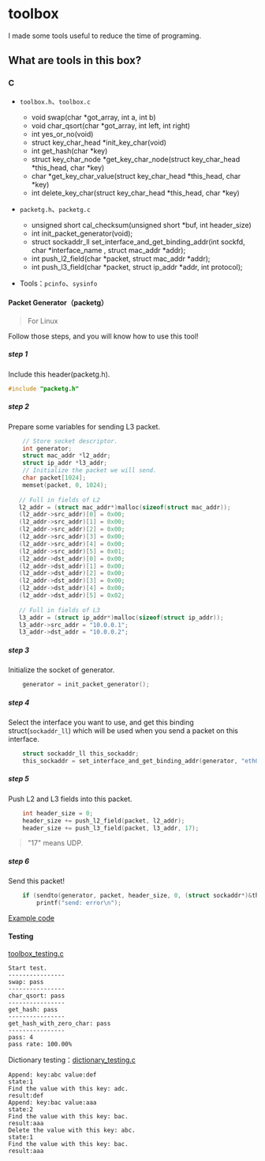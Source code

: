 # toolbox

I made some tools useful to reduce the time of programing.

## What are tools in this box?

### C

* `toolbox.h`、`toolbox.c`
	* void swap(char \*got\_array, int a, int b)
	* void char\_qsort(char \*got_array, int left, int right)
	* int yes\_or\_no(void)
	* struct key\_char\_head \*init\_key\_char(void)
	* int get\_hash(char \*key)
	* struct key\_char\_node \*get\_key\_char\_node(struct key\_char\_head \*this\_head, char \*key)
	* char \*get\_key\_char\_value(struct key\_char\_head \*this\_head, char \*key)
	* int delete\_key\_char(struct key\_char\_head \*this\_head, char \*key)
* `packetg.h`、`packetg.c`
	* unsigned short cal\_checksum(unsigned short \*buf, int header\_size)
	* int init\_packet\_generator(void);    
	* struct sockaddr\_ll set\_interface\_and\_get\_binding\_addr(int sockfd, char \*interface\_name , struct mac\_addr \*addr);
	* int push\_l2\_field(char \*packet, struct mac_addr \*addr);
	* int push\_l3\_field(char \*packet, struct ip_addr \*addr, int protocol);
 
* Tools：`pcinfo`、`sysinfo`

#### Packet Generator（packetg）

> For Linux

Follow those steps, and you will know how to use this tool!

##### step 1

Include this header(packetg.h).

```c
#include "packetg.h"
```
##### step 2
Prepare some variables for sending L3 packet.

```c
	// Store socket descriptor.
	int generator;
	struct mac_addr *l2_addr;
	struct ip_addr *l3_addr;
	// Initialize the packet we will send.
	char packet[1024];
	memset(packet, 0, 1024);
   
   // Full in fields of L2
   l2_addr = (struct mac_addr*)malloc(sizeof(struct mac_addr));
   (l2_addr->src_addr)[0] = 0x00;
   (l2_addr->src_addr)[1] = 0x00;
   (l2_addr->src_addr)[2] = 0x00;
   (l2_addr->src_addr)[3] = 0x00;
   (l2_addr->src_addr)[4] = 0x00;
   (l2_addr->src_addr)[5] = 0x01;
   (l2_addr->dst_addr)[0] = 0x00;
   (l2_addr->dst_addr)[1] = 0x00;
   (l2_addr->dst_addr)[2] = 0x00;
   (l2_addr->dst_addr)[3] = 0x00;
   (l2_addr->dst_addr)[4] = 0x00;
   (l2_addr->dst_addr)[5] = 0x02;
   
   // Full in fields of L3
   l3_addr = (struct ip_addr*)malloc(sizeof(struct ip_addr));
   l3_addr->src_addr = "10.0.0.1";
   l3_addr->dst_addr = "10.0.0.2";
```


##### step 3
Initialize the socket of generator.

```c
	generator = init_packet_generator();
```

##### step 4
Select the interface you want to use, and get this binding struct(`sockaddr_ll`) which will be used when you send a packet on this interface.

```c
	struct sockaddr_ll this_sockaddr;
	this_sockaddr = set_interface_and_get_binding_addr(generator, "eth0", l2_addr);
```
##### step 5
Push L2 and L3 fields into this packet.

```c
	int header_size = 0;
	header_size += push_l2_field(packet, l2_addr);
	header_size += push_l3_field(packet, l3_addr, 17);
```

> "17" means UDP.

##### step 6
Send this packet!

```c
	if (sendto(generator, packet, header_size, 0, (struct sockaddr*)&this_sockaddr, sizeof(struct sockaddr_ll)) < 0)
		printf("send: error\n");
```

[Example code](https://github.com/YanHaoChen/toolbox/blob/master/c/src/packetg/packetg_testing.c)

#### Testing

[toolbox_testing.c](https://github.com/YanHaoChen/toolbox/blob/master/c/src/toolbox/toolbox_testing.c)

```shell
Start test.
----------------
swap: pass
----------------
char_qsort: pass
----------------
get_hash: pass
----------------
get_hash_with_zero_char: pass
----------------
pass: 4
pass rate: 100.00%
```

Dictionary testing：[dictionary_testing.c](https://github.com/YanHaoChen/toolbox/blob/master/c/src/toolbox/dictionary_testing.c)

```shell
Append: key:abc value:def
state:1
Find the value with this key: adc.
result:def
Append: key:bac value:aaa
state:2
Find the value with this key: bac.
result:aaa
Delete the value with this key: abc.
state:1
Find the value with this key: bac.
result:aaa
```